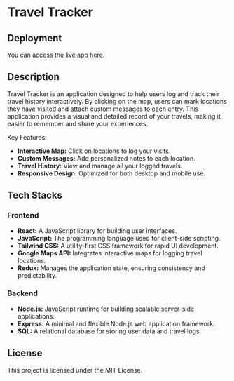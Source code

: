 # Travel Tracker

## Deployment

You can access the live app [here](https://wander-log.vercel.app/).

## Description

Travel Tracker is an application designed to help users log and track their travel history interactively. By clicking on the map, users can mark locations they have visited and attach custom messages to each entry. This application provides a visual and detailed record of your travels, making it easier to remember and share your experiences.

Key Features:
- **Interactive Map:** Click on locations to log your visits.
- **Custom Messages:** Add personalized notes to each location.
- **Travel History:** View and manage all your logged travels.
- **Responsive Design:** Optimized for both desktop and mobile use.

## Tech Stacks

### Frontend
- **React:** A JavaScript library for building user interfaces.
- **JavaScript:** The programming language used for client-side scripting.
- **Tailwind CSS:** A utility-first CSS framework for rapid UI development.
- **Google Maps API:** Integrates interactive maps for logging travel locations.
- **Redux:** Manages the application state, ensuring consistency and predictability.

### Backend
- **Node.js:** JavaScript runtime for building scalable server-side applications.
- **Express:** A minimal and flexible Node.js web application framework.
- **SQL:** A relational database for storing user data and travel logs.

## License

This project is licensed under the MIT License.
